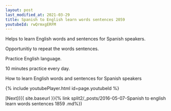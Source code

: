```yaml
---
layout: post
last_modified_at: 2021-03-29
title: Spanish to English learn words sentences 2059 
youtubeId: rwQrmxgERFM
---
```

 
 
Helps to learn English words and sentences for Spanish speakers.

Opportunitiy to repeat the words sentences. 

Practice English language. 
 
10 minutes practice every day. 
 
How to learn English words and sentences for Spanish speakers 
 
{% include youtubePlayer.html id=page.youtubeId %}
 
 
[Next]({{ site.baseurl }}{% link  split2/_posts/2016-05-07-Spanish to english learn words sentences 1859 .md%})
 

